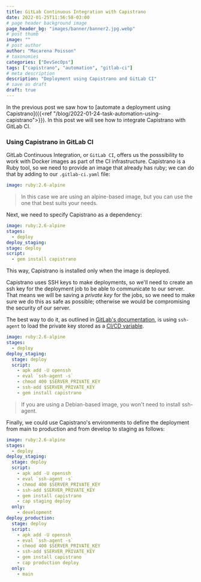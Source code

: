 ```yaml
---
title: GitLab Continuous Integration with Capistrano
date: 2022-01-25T11:56:58-03:00
# page header background image
page_header_bg: "images/banner/banner2.jpg.webp"
# post thumb
image: ""
# post author
author: "Macarena Poisson"
# taxonomies
categories: ["DevSecOps"]
tags: ["capistrano", "automation", "gitlab-ci"]
# meta description
description: "Deployment using Capistrano and GitLab CI"
# save as draft
draft: true
---
```


In the previous post we saw how to [automate a deployment using Capistrano]({{<ref "/blog/2022-01-24-task-automation-using-capistrano">}}). In this post we will see how to integrate Capistrano with GitLab CI.

### Using Capistrano in GitLab CI

GitLab Continuous Integration, or `GitLab CI`, offers us the posssibility to work with Docker images as part of the CI infrastructure. Capistrano is a Ruby tool, so we need to provide an image that already has ruby; we can do that by adding to our `.gitlab-ci.yaml` file:

```yaml
image: ruby:2.6-alpine
```

> In this case we are using an alpine-based image, but you can use the one that best suits your needs.


Next, we need to specify Capistrano as a dependency:

```yaml
image: ruby:2.6-alpine
stages:
  - deploy
deploy_staging:
stage: deploy
script:
  - gem install capistrano
```

This way, Capistrano is installed only when the image is deployed.

Capistrano uses SSH keys to make deployments, so we'll need to create an ssh key for the deployment job to be able to communicate to our server. That means we will be saving a _private key_ for the jobs, so we need to make sure we do this as safe as possible; otherwise we would be compromising the security of our server.

The best way to do it, as outlined in [GitLab's documentation](https://docs.gitlab.com/ee/ci/ssh_keys/index.html), is using `ssh-agent` to load the private key stored as a [CI/CD variable](https://docs.gitlab.com/ee/ci/variables/index.html).

```yaml
image: ruby:2.6-alpine
stages:
  - deploy
deploy_staging:
  stage: deploy
  script:
    - apk add -U openssh
    - eval `ssh-agent -s`
    - chmod 400 $SERVER_PRIVATE_KEY
    - ssh-add $SERVER_PRIVATE_KEY
    - gem install capistrano
```

> If you are using a Debian-based image, you won't need to install ssh-agent.

Finally, we could use Capistrano's environments to define the deployment from main to production and from develop to staging as follows:

```yaml
image: ruby:2.6-alpine
stages:
  - deploy
deploy_staging:
  stage: deploy
  script:
    - apk add -U openssh
    - eval `ssh-agent -s`
    - chmod 400 $SERVER_PRIVATE_KEY
    - ssh-add $SERVER_PRIVATE_KEY
    - gem install capistrano
    - cap staging deploy
  only:
    - development
deploy_production:
  stage: deploy
  script:
    - apk add -U openssh
    - eval `ssh-agent -s`
    - chmod 400 $SERVER_PRIVATE_KEY
    - ssh-add $SERVER_PRIVATE_KEY
    - gem install capistrano
    - cap production deploy
  only:
    - main
```
